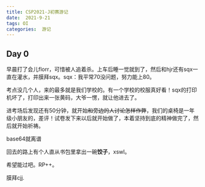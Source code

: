 ```yaml
---
title: CSP2021-J初赛游记
date:  2021-9-21
tags: OI
categories:  游记
---
```

## Day 0
早晨打了会儿florr，可惜被人追着杀。上车后睡一觉就到了，然后和hjr还有sqx一直在灌水，并膜拜sqx。sqx：我平常70没问题，努力能上80。

考点没几个人，来的最多就是我们学校的。有一个学校的校服真好看！sqx的打印机坏了，打印出来一张黄码，大爷一愣，就让他进去了。

进考场后发现还有50分钟，就开始~~和旁边的人讨论怎样作弊~~，我们的桌椅是一年级小朋友的，差评！试卷发下来以后就开始做了，本着坚持到底的精神做完了，然后就开始祈祷。

base64就离谱

回去的路上有个人直从书包里拿出一碗**饺子**，xswl。

希望能过吧。RP++。

膜拜cjj.